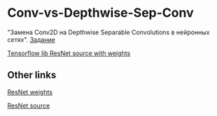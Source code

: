 # Conv-vs-Depthwise-Sep-Conv

"Замена Conv2D на Depthwise Separable Convolutions в нейронных сетях". [Задание](https://docs.google.com/document/d/1P4Xrx5ahOvBsV9Zb5GPRwxP4PXPhDciQD5qAv7NZ1_k/edit#heading=h.v6cyu1yp6m06)


[Tensorflow lib ResNet source with weights](https://github.com/tensorflow/tensorflow/blob/5dcfc51118817f27fad5246812d83e5dccdc5f72/tensorflow/python/keras/applications/resnet.py)


Other links
----------

[ResNet weights](https://github.com/tensorflow/models/blob/master/official/vision/beta/MODEL_GARDEN.md)

[ResNet source](https://github.com/tensorflow/models/blob/master/official/vision/image_classification/resnet/resnet_model.py)
